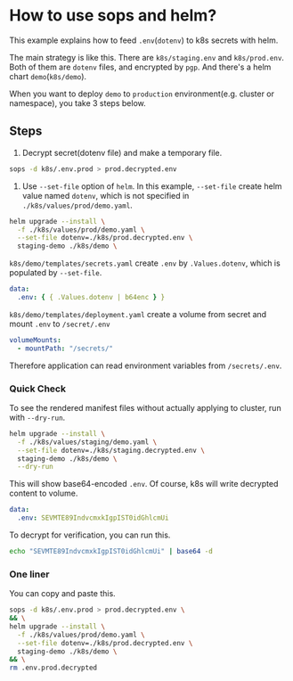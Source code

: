 # How to use sops and helm?

This example explains how to feed `.env`(`dotenv`) to k8s secrets with helm.

The main strategy is like this.
There are `k8s/staging.env` and `k8s/prod.env`.
Both of them are `dotenv` files, and encrypted by `pgp`.
And there's a helm chart `demo`(`k8s/demo`).

When you want to deploy `demo` to `production` environment(e.g. cluster or namespace),
you take 3 steps below.

## Steps

1. Decrypt secret(dotenv file) and make a temporary file.

```bash
sops -d k8s/.env.prod > prod.decrypted.env
```

1. Use `--set-file` option of `helm`. In this example, `--set-file` create helm value named `dotenv`, which is not specified in `./k8s/values/prod/demo.yaml`.

```bash
helm upgrade --install \
  -f ./k8s/values/prod/demo.yaml \
  --set-file dotenv=./k8s/prod.decrypted.env \
  staging-demo ./k8s/demo \
```

`k8s/demo/templates/secrets.yaml` create `.env` by `.Values.dotenv`, which is populated by `--set-file`.

```yaml
data:
  .env: { { .Values.dotenv | b64enc } }
```

`k8s/demo/templates/deployment.yaml` create a volume from secret and mount `.env` to `/secret/.env`

```yaml
volumeMounts:
  - mountPath: "/secrets/"
```

Therefore application can read environment variables from `/secrets/.env`.

### Quick Check

To see the rendered manifest files without actually applying to cluster, run with `--dry-run`.

```bash
helm upgrade --install \
  -f ./k8s/values/staging/demo.yaml \
  --set-file dotenv=./k8s/staging.decrypted.env \
  staging-demo ./k8s/demo \
  --dry-run
```

This will show base64-encoded `.env`. Of course, k8s will write decrypted content to volume.

```yaml
data:
  .env: SEVMTE89IndvcmxkIgpIST0idGhlcmUi
```

To decrypt for verification, you can run this.

```bash
echo "SEVMTE89IndvcmxkIgpIST0idGhlcmUi" | base64 -d
```

### One liner

You can copy and paste this.

```bash
sops -d k8s/.env.prod > prod.decrypted.env \
&& \
helm upgrade --install \
  -f ./k8s/values/prod/demo.yaml \
  --set-file dotenv=./k8s/prod.decrypted.env \
  staging-demo ./k8s/demo \
&& \
rm .env.prod.decrypted
```